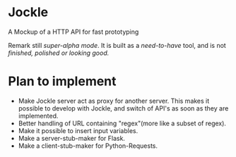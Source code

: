 Jockle
======

A Mockup of a HTTP API for fast prototyping

Remark still *super-alpha mode*. It is built as a *need-to-have* tool, and is not *finished, polished or looking good.*



Plan to implement
=================

* Make Jockle server act as proxy for another server. This makes it possible to develop with Jockle, and switch of API's as soon as they are implemented.
* Better handling of URL containing "regex"(more like a subset of regex).
* Make it possible to insert input variables.
* Make a server-stub-maker for Flask.
* Make a client-stub-maker for Python-Requests.
